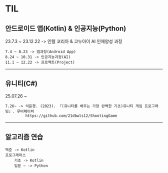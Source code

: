 # TIL

## 안드로이드 앱(Kotlin) & 인공지능(Python)
23.7.3 ~ 23.12.22 -> 인텔 코리아 & 고누아이 AI 인재양성 과정

    7.4 ~ 8.23 -> 앱과정(Android App)
    8.24 ~ 10.31 -> 인공지능과정(AI)
    11.1 ~ 12.22 -> 프로젝트(Project)

------

## 유니티(C#)
25.07.26 ~ 

    7.26~ -> 석윤경. (2023). 『(유니티를 배우는 가장 완벽한 기초)유니티 게임 프로그래밍』. 루비페이퍼
             https://github.com/21dbwls12/ShootingGame

------

## 알고리즘 연습
  
    백준 -> Kotlin
    프로그래머스
        기초 -> Kotlin
        입문 ~ -> Python
